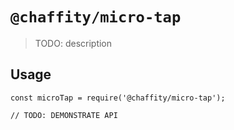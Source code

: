 # `@chaffity/micro-tap`

> TODO: description

## Usage

```
const microTap = require('@chaffity/micro-tap');

// TODO: DEMONSTRATE API
```
